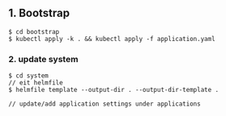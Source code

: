 ## 1. Bootstrap

```
$ cd bootstrap
$ kubectl apply -k . && kubectl apply -f application.yaml
```


### 2. update system

```
$ cd system
// eit helmfile
$ helmfile template --output-dir . --output-dir-template .

// update/add application settings under applications

```
